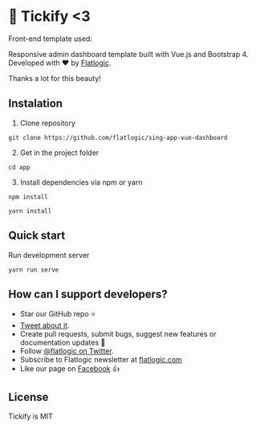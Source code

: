 # 🚀 Tickify <3 


Front-end template used: 

Responsive admin dashboard template built with Vue.js and Bootstrap 4. Developed with ❤️ by [Flatlogic](https://flatlogic.com/).

Thanks a lot for this beauty!

## Instalation 

1. Clone repository
```shell
git clone https://github.com/flatlogic/sing-app-vue-dashboard
```
2. Get in the project folder
```shell
cd app
```
3. Install dependencies via npm or yarn
```shell
npm install
```
```shell
yarn install
```

## Quick start
Run development server
```shell
yarn run serve
```

## How can I support developers?
- Star our GitHub repo :star:
- [Tweet about it](https://twitter.com/intent/tweet?text=Amazing%20dashboard%20built%20with%20Vue%20and%20Bootstrap!&url=https://github.com/flatlogic/sing-app-vue-dashboard&via=flatlogic).
- Create pull requests, submit bugs, suggest new features or documentation updates :wrench:
- Follow [@flatlogic on Twitter](https://twitter.com/flatlogic).
- Subscribe to Flatlogic newsletter at [flatlogic.com](https://flatlogic.com/)
- Like our page on [Facebook](https://www.facebook.com/flatlogic/) :thumbsup:

## License

Tickify is MIT
